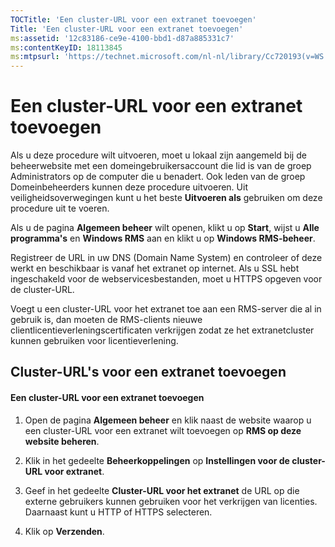 ```yaml
---
TOCTitle: 'Een cluster-URL voor een extranet toevoegen'
Title: 'Een cluster-URL voor een extranet toevoegen'
ms:assetid: '12c83186-ce9e-4100-bbd1-d87a885331c7'
ms:contentKeyID: 18113845
ms:mtpsurl: 'https://technet.microsoft.com/nl-nl/library/Cc720193(v=WS.10)'
---
```


Een cluster-URL voor een extranet toevoegen
===========================================

Als u deze procedure wilt uitvoeren, moet u lokaal zijn aangemeld bij de beheerwebsite met een domeingebruikersaccount die lid is van de groep Administrators op de computer die u benadert. Ook leden van de groep Domeinbeheerders kunnen deze procedure uitvoeren. Uit veiligheidsoverwegingen kunt u het beste **Uitvoeren als** gebruiken om deze procedure uit te voeren.

Als u de pagina **Algemeen beheer** wilt openen, klikt u op **Start**, wijst u **Alle programma's** en **Windows RMS** aan en klikt u op **Windows RMS-beheer**.

Registreer de URL in uw DNS (Domain Name System) en controleer of deze werkt en beschikbaar is vanaf het extranet op internet. Als u SSL hebt ingeschakeld voor de webservicesbestanden, moet u HTTPS opgeven voor de cluster-URL.

Voegt u een cluster-URL voor het extranet toe aan een RMS-server die al in gebruik is, dan moeten de RMS-clients nieuwe clientlicentieverleningscertificaten verkrijgen zodat ze het extranetcluster kunnen gebruiken voor licentieverlening.

Cluster-URL's voor een extranet toevoegen
-----------------------------------------

#### Een cluster-URL voor een extranet toevoegen

1.  Open de pagina **Algemeen beheer** en klik naast de website waarop u een cluster-URL voor een extranet wilt toevoegen op **RMS op deze website beheren**.

2.  Klik in het gedeelte **Beheerkoppelingen** op **Instellingen voor de cluster-URL voor extranet**.

3.  Geef in het gedeelte **Cluster-URL voor het extranet** de URL op die externe gebruikers kunnen gebruiken voor het verkrijgen van licenties. Daarnaast kunt u HTTP of HTTPS selecteren.

4.  Klik op **Verzenden**.
